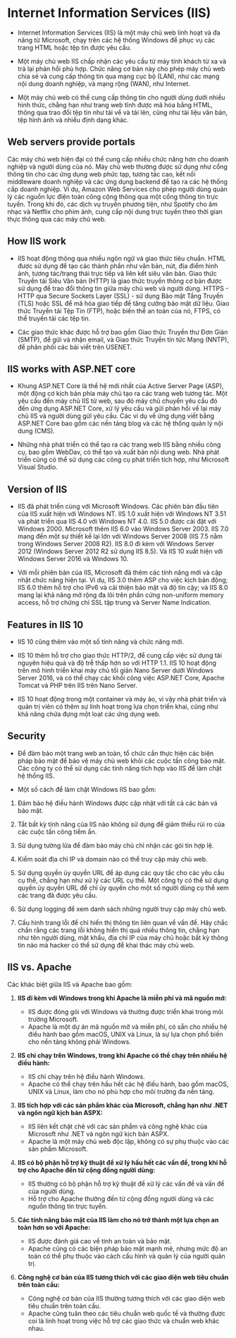 # Internet Information Services (IIS)
- Internet Information Services (IIS) là một máy chủ web linh hoạt và đa năng từ Microsoft, chạy trên các hệ thống Windows để phục vụ các trang HTML hoặc tệp tin được yêu cầu.

- Một máy chủ web IIS chấp nhận các yêu cầu từ máy tính khách từ xa và trả lại phản hồi phù hợp. Chức năng cơ bản này cho phép máy chủ web chia sẻ và cung cấp thông tin qua mạng cục bộ (LAN), như các mạng nội dung doanh nghiệp, và mạng rộng (WAN), như Internet.

- Một máy chủ web có thể cung cấp thông tin cho người dùng dưới nhiều hình thức, chẳng hạn như trang web tĩnh được mã hóa bằng HTML, thông qua trao đổi tệp tin như tải về và tải lên, cũng như tài liệu văn bản, tệp hình ảnh và nhiều định dạng khác.

## Web servers provide portals

Các máy chủ web hiện đại có thể cung cấp nhiều chức năng hơn cho doanh nghiệp và người dùng của nó. Máy chủ web thường được sử dụng như cổng thông tin cho các ứng dụng web phức tạp, tương tác cao, kết nối middleware doanh nghiệp và các ứng dụng backend để tạo ra các hệ thống cấp doanh nghiệp. Ví dụ, Amazon Web Services cho phép người dùng quản lý các nguồn lực điện toán công cộng thông qua một cổng thông tin trực tuyến. Trong khi đó, các dịch vụ truyền phương tiện, như Spotify cho âm nhạc và Netflix cho phim ảnh, cung cấp nội dung trực tuyến theo thời gian thực thông qua các máy chủ web.

## How IIS work
- IIS hoạt động thông qua nhiều ngôn ngữ và giao thức tiêu chuẩn. HTML được sử dụng để tạo các thành phần như văn bản, nút, địa điểm hình ảnh, tương tác/trạng thái trực tiếp và liên kết siêu văn bản. Giao thức Truyền tải Siêu Văn bản (HTTP) là giao thức truyền thông cơ bản được sử dụng để trao đổi thông tin giữa máy chủ web và người dùng. HTTPS - HTTP qua Secure Sockets Layer (SSL) - sử dụng Bảo mật Tầng Truyền (TLS) hoặc SSL để mã hóa giao tiếp để tăng cường bảo mật dữ liệu. Giao thức Truyền tải Tệp Tin (FTP), hoặc biến thể an toàn của nó, FTPS, có thể truyền tải các tệp tin.

- Các giao thức khác được hỗ trợ bao gồm Giao thức Truyền thư Đơn Giản (SMTP), để gửi và nhận email, và Giao thức Truyền tin tức Mạng (NNTP), để phân phối các bài viết trên USENET.

## IIS works with ASP.NET core
- Khung ASP.NET Core là thế hệ mới nhất của Active Server Page (ASP), một động cơ kịch bản phía máy chủ tạo ra các trang web tương tác. Một yêu cầu đến máy chủ IIS từ web, sau đó máy chủ chuyển yêu cầu đó đến ứng dụng ASP.NET Core, xử lý yêu cầu và gửi phản hồi về lại máy chủ IIS và người dùng gửi yêu cầu. Các ví dụ về ứng dụng viết bằng ASP.NET Core bao gồm các nền tảng blog và các hệ thống quản lý nội dung (CMS).

- Những nhà phát triển có thể tạo ra các trang web IIS bằng nhiều công cụ, bao gồm WebDav, có thể tạo và xuất bản nội dung web. Nhà phát triển cũng có thể sử dụng các công cụ phát triển tích hợp, như Microsoft Visual Studio.

## Version of IIS
- IIS đã phát triển cùng với Microsoft Windows. Các phiên bản đầu tiên của IIS xuất hiện với Windows NT. IIS 1.0 xuất hiện với Windows NT 3.51 và phát triển qua IIS 4.0 với Windows NT 4.0. IIS 5.0 được cài đặt với Windows 2000. Microsoft thêm IIS 6.0 vào Windows Server 2003. IIS 7.0 mang đến một sự thiết kế lại lớn với Windows Server 2008 (IIS 7.5 nằm trong Windows Server 2008 R2). IIS 8.0 đi kèm với Windows Server 2012 (Windows Server 2012 R2 sử dụng IIS 8.5). Và IIS 10 xuất hiện với Windows Server 2016 và Windows 10.

- Với mỗi phiên bản của IIS, Microsoft đã thêm các tính năng mới và cập nhật chức năng hiện tại. Ví dụ, IIS 3.0 thêm ASP cho việc kịch bản động; IIS 6.0 thêm hỗ trợ cho IPv6 và cải thiện bảo mật và độ tin cậy; và IIS 8.0 mang lại khả năng mở rộng đa lõi trên phần cứng non-uniform memory access, hỗ trợ chứng chỉ SSL tập trung và Server Name Indication.

## Features in IIS 10
- IIS 10 cũng thêm vào một số tính năng và chức năng mới.

- IIS 10 thêm hỗ trợ cho giao thức HTTP/2, để cung cấp việc sử dụng tài nguyên hiệu quả và độ trễ thấp hơn so với HTTP 1.1. IIS 10 hoạt động trên mô hình triển khai máy chủ tối giản Nano Server dưới Windows Server 2016, và có thể chạy các khối công việc ASP.NET Core, Apache Tomcat và PHP trên IIS trên Nano Server.

- IIS 10 hoạt động trong một container và máy ảo, vì vậy nhà phát triển và quản trị viên có thêm sự linh hoạt trong lựa chọn triển khai, cũng như khả năng chứa đựng một loạt các ứng dụng web.

## Security
- Để đảm bảo một trang web an toàn, tổ chức cần thực hiện các biện pháp bảo mật để bảo vệ máy chủ web khỏi các cuộc tấn công bảo mật. Các công ty có thể sử dụng các tính năng tích hợp vào IIS để làm chặt hệ thống IIS.

- Một số cách để làm chặt Windows IIS bao gồm:

1. Đảm bảo hệ điều hành Windows được cập nhật với tất cả các bản vá bảo mật.

2. Tắt bất kỳ tính năng của IIS nào không sử dụng để giảm thiểu rủi ro của các cuộc tấn công tiềm ẩn.

3. Sử dụng tường lửa để đảm bảo máy chủ chỉ nhận các gói tin hợp lệ.

4. Kiểm soát địa chỉ IP và domain nào có thể truy cập máy chủ web.

5. Sử dụng quyền ủy quyền URL để áp dụng các quy tắc cho các yêu cầu cụ thể, chẳng hạn như xử lý các URL cụ thể. Một công ty có thể sử dụng quyền ủy quyền URL để chỉ ủy quyền cho một số người dùng cụ thể xem các trang đã được yêu cầu.

6. Sử dụng logging để xem danh sách những người truy cập máy chủ web.

7. Cấu hình trang lỗi để chỉ hiển thị thông tin liên quan về vấn đề. Hãy chắc chắn rằng các trang lỗi không hiển thị quá nhiều thông tin, chẳng hạn như tên người dùng, mật khẩu, địa chỉ IP của máy chủ hoặc bất kỳ thông tin nào mà hacker có thể sử dụng để khai thác máy chủ web.

## IIS vs. Apache
Các khác biệt giữa IIS và Apache bao gồm:

1. **IIS đi kèm với Windows trong khi Apache là miễn phí và mã nguồn mở:**
   - IIS được đóng gói với Windows và thường được triển khai trong môi trường Microsoft.
   - Apache là một dự án mã nguồn mở và miễn phí, có sẵn cho nhiều hệ điều hành bao gồm macOS, UNIX và Linux, là sự lựa chọn phổ biến cho nền tảng không phải Windows.

2. **IIS chỉ chạy trên Windows, trong khi Apache có thể chạy trên nhiều hệ điều hành:**
   - IIS chỉ chạy trên hệ điều hành Windows.
   - Apache có thể chạy trên hầu hết các hệ điều hành, bao gồm macOS, UNIX và Linux, làm cho nó phù hợp cho môi trường đa nền tảng.

3. **IIS tích hợp với các sản phẩm khác của Microsoft, chẳng hạn như .NET và ngôn ngữ kịch bản ASPX:**
   - IIS liên kết chặt chẽ với các sản phẩm và công nghệ khác của Microsoft như .NET và ngôn ngữ kịch bản ASPX.
   - Apache là một máy chủ web độc lập, không có sự phụ thuộc vào các sản phẩm Microsoft.

4. **IIS có bộ phận hỗ trợ kỹ thuật để xử lý hầu hết các vấn đề, trong khi hỗ trợ cho Apache đến từ cộng đồng người dùng:**
   - IIS thường có bộ phận hỗ trợ kỹ thuật để xử lý các vấn đề và vấn đề của người dùng.
   - Hỗ trợ cho Apache thường đến từ cộng đồng người dùng và các nguồn thông tin trực tuyến.

5. **Các tính năng bảo mật của IIS làm cho nó trở thành một lựa chọn an toàn hơn so với Apache:**
   - IIS được đánh giá cao về tính an toàn và bảo mật.
   - Apache cũng có các biện pháp bảo mật mạnh mẽ, nhưng mức độ an toàn có thể phụ thuộc vào cách cấu hình và quản lý của người quản trị.

6. **Công nghệ cơ bản của IIS tương thích với các giao diện web tiêu chuẩn trên toàn cầu:**
   - Công nghệ cơ bản của IIS thường tương thích với các giao diện web tiêu chuẩn trên toàn cầu.
   - Apache cũng tuân theo các tiêu chuẩn web quốc tế và thường được coi là linh hoạt trong việc hỗ trợ các giao thức và chuẩn web khác nhau.


